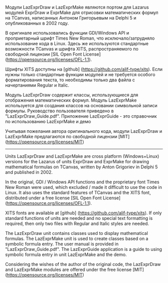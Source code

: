 Модули LazExprDraw и LazExprMake являются портом для Lazarus модулей ExprDraw и ExprMake для отрисовки математических формул на TCanvas, написанных Антоном Григорьевым на Delphi 5 и опубликованных в 2002 году.

В оригинале использовались функции GDI/Windows API и проприетарный шрифт Times New Roman, что исключало/затрудняло использование кода в Linux. Здесь же используются стандартные возможности TCanvas и шрифта XITS, распространяемого по свободной лицензии [SIL Open Font License] (https://opensource.org/licenses/OFL-1.1). 

Шрифты XITS доступны на [github] (https://github.com/alif-type/xits). Если нужны только стандартные функции модулей и не требуется особого форматирования текста, то необходимы только два файла с начертаниями Regular и Italic.

Модуль LazExprDraw содержит классы, использующиеся для отображения математических формул.
Модуль LazExprMake используется для создания классов на основании символьной записи формулы.
Руководство пользователя приведено в "LazExprDraw_Guide.pdf".
Приложение LazExprGuide - это справочник по использованию LazExprMake и демо

Учитывая пожелания автора оригинального кода, модули LazExprDraw и LazExprMake предлагаются по свободной лицензии [MIT] (https://opensource.org/licenses/MIT) 

___

Units LazExprDraw and LazExprMake are cross platform (Windows+Linux) versions for the Lazarus of units ExprDraw and ExprMake for drawing mathematical formulas on TCanvas, written by Anton Grigoriev in Delphi 5 and published in 2002.

In the original, GDI / Windows API functions and the proprietary font Times New Roman were used, which excluded / made it difficult to use the code in Linux. It also uses the standard features of TCanvas and the XITS font, distributed under a free license [SIL Open Font License] (https://opensource.org/licenses/OFL-1.1).

XITS fonts are available at [github] (https://github.com/alif-type/xits). If only standard functions of units are needed and no special text formatting is required, then only two files with Regular and Italic styles are needed.

The LazExprDraw unit contains classes used to display mathematical formulas.
The LazExprMake unit is used to create classes based on a symbolic formula entry.
The user manual is provided in "LazExprDraw_Guide.pdf".
The LazExprGuide application is a guide to using symbolic formula entry in unit LazExprMake and the demo.

Considering the wishes of the author of the original code, the LazExprDraw and LazExprMake modules are offered under the free license [MIT] (https://opensource.org/licenses/MIT)
